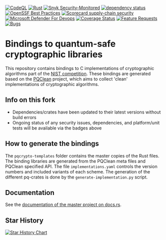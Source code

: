 [![CodeQL](https://github.com/butlergroup/pqcrypto/actions/workflows/github-code-scanning/codeql/badge.svg)](https://github.com/butlergroup/pqcrypto/actions/workflows/github-code-scanning/codeql)
[![Rust](https://github.com/butlergroup/pqcrypto/actions/workflows/ci.yml/badge.svg)](https://github.com/butlergroup/pqcrypto/actions/workflows/ci.yml)
[![Snyk Security-Monitored](https://img.shields.io/badge/Snyk%20Security-Monitored-purple)](https://app.snyk.io/share/784f6fef-6aaf-47ed-81ba-99e05b854665)
[![dependency status](https://deps.rs/repo/github/rustpq/pqcrypto/status.svg)](https://deps.rs/repo/github/rustpq/pqcrypto)
[![OpenSSF Best Practices](https://www.bestpractices.dev/projects/11339/badge)](https://www.bestpractices.dev/projects/11339)
[![Scorecard supply-chain security](https://github.com/butlergroup/pqcrypto/actions/workflows/scorecard.yml/badge.svg)](https://github.com/butlergroup/pqcrypto/actions/workflows/scorecard.yml)
[![Microsoft Defender For Devops](https://github.com/butlergroup/pqcrypto/actions/workflows/defender-for-devops.yml/badge.svg)](https://github.com/butlergroup/pqcrypto/actions/workflows/defender-for-devops.yml)
[![Coverage Status](https://coveralls.io/repos/github/butlergroup/pqcrypto/badge.svg?branch=main)](https://coveralls.io/github/butlergroup/pqcrypto?branch=main)
[![Feature Requests](https://img.shields.io/github/issues/butlergroup/pqcrypto/feature-request.svg)](https://github.com/butlergroup/pqcrypto/issues?q=is%3Aopen+is%3Aissue+label%3Aenhancement)
[![Bugs](https://img.shields.io/github/issues/butlergroup/pqcrypto/bug.svg)](https://github.com/butlergroup/pqcrypto/issues?utf8=✓&q=is%3Aissue+is%3Aopen+label%3Abug)

# Bindings to quantum-safe cryptographic libraries

This repository contains bindings to C implementations of cryptographic algorithms part of the [NIST competition][nist].
These bindings are generated based on the [PQClean][pqclean] project, which aims to collect 'clean' implementations of cryptographic algorithms.

## Info on this fork

 - Dependencies/crates have been updated to their latest versions without build errors
 - Ongoing status of any security issues, dependencies, and platform/unit tests will be available via the badges above

## How to generate the bindings

The `pqcrypto-templates` folder contains the master copies of the Rust files.
The binding libraries are generated from the PQClean meta files and PQClean specified API.
The file `implementations.yaml` controls the version numbers and included variants of each scheme.
The generation of the different pq-crates is done by the `generate-implementation.py` script.

## Documentation

See the [documentation of the master project on docs.rs][docsrs].

[nist]: https://nist.gov/pqcrypto
[pqclean]: https://github.com/pqclean/pqclean/
[docsrs]: https://docs.rs/pqcrypto/

## Star History

[![Star History Chart](https://api.star-history.com/svg?repos=butlergroup/pqcrypto&type=Date)](https://www.star-history.com/#butlergroup/pqcrypto&Date)
